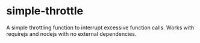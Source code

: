 simple-throttle
===============

A simple throttling function to interrupt excessive function calls. Works with requirejs and nodejs with no external dependencies.
